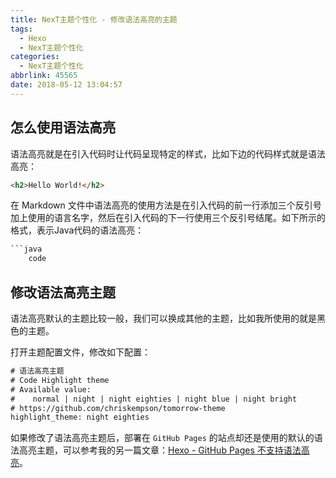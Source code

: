 ```yaml
---
title: NexT主题个性化 - 修改语法高亮的主题
tags:
  - Hexo
  - NexT主题个性化
categories:
  - NexT主题个性化
abbrlink: 45565
date: 2018-05-12 13:04:57
---
```

## 怎么使用语法高亮
语法高亮就是在引入代码时让代码呈现特定的样式，比如下边的代码样式就是语法高亮：

```html
<h2>Hello World!</h2>
```
<!-- more -->

在 Markdown 文件中语法高亮的使用方法是在引入代码的前一行添加三个反引号加上使用的语言名字，然后在引入代码的下一行使用三个反引号结尾。如下所示的格式，表示Java代码的语法高亮：

```html
```java
	code
``````

## 修改语法高亮主题

语法高亮默认的主题比较一般，我们可以换成其他的主题，比如我所使用的就是黑色的主题。

打开主题配置文件，修改如下配置：

```html
# 语法高亮主题
# Code Highlight theme
# Available value:
#    normal | night | night eighties | night blue | night bright
# https://github.com/chriskempson/tomorrow-theme
highlight_theme: night eighties
```

如果修改了语法高亮主题后，部署在 `GitHub Pages` 的站点却还是使用的默认的语法高亮主题，可以参考我的另一篇文章：[Hexo - GitHub Pages 不支持语法高亮](/2018/05/12/Hexo%20-%20GitHub%20Pages%20不支持语法高亮/)。